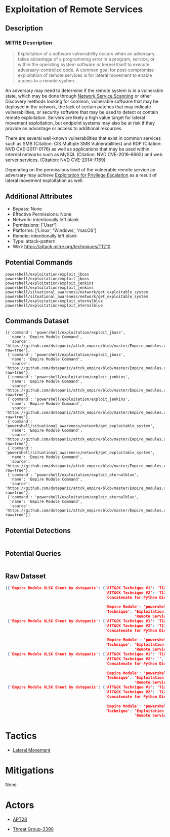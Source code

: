 
# Exploitation of Remote Services

## Description

### MITRE Description

> Exploitation of a software vulnerability occurs when an adversary takes advantage of a programming error in a program, service, or within the operating system software or kernel itself to execute adversary-controlled code. A common goal for post-compromise exploitation of remote services is for lateral movement to enable access to a remote system.

An adversary may need to determine if the remote system is in a vulnerable state, which may be done through [Network Service Scanning](https://attack.mitre.org/techniques/T1046) or other Discovery methods looking for common, vulnerable software that may be deployed in the network, the lack of certain patches that may indicate vulnerabilities,  or security software that may be used to detect or contain remote exploitation. Servers are likely a high value target for lateral movement exploitation, but endpoint systems may also be at risk if they provide an advantage or access to additional resources.

There are several well-known vulnerabilities that exist in common services such as SMB (Citation: CIS Multiple SMB Vulnerabilities) and RDP (Citation: NVD CVE-2017-0176) as well as applications that may be used within internal networks such as MySQL (Citation: NVD CVE-2016-6662) and web server services. (Citation: NVD CVE-2014-7169)

Depending on the permissions level of the vulnerable remote service an adversary may achieve [Exploitation for Privilege Escalation](https://attack.mitre.org/techniques/T1068) as a result of lateral movement exploitation as well.

## Additional Attributes

* Bypass: None
* Effective Permissions: None
* Network: intentionally left blank
* Permissions: ['User']
* Platforms: ['Linux', 'Windows', 'macOS']
* Remote: intentionally left blank
* Type: attack-pattern
* Wiki: https://attack.mitre.org/techniques/T1210

## Potential Commands

```
powershell/exploitation/exploit_jboss
powershell/exploitation/exploit_jboss
powershell/exploitation/exploit_jenkins
powershell/exploitation/exploit_jenkins
powershell/situational_awareness/network/get_exploitable_system
powershell/situational_awareness/network/get_exploitable_system
powershell/exploitation/exploit_eternalblue
powershell/exploitation/exploit_eternalblue
```

## Commands Dataset

```
[{'command': 'powershell/exploitation/exploit_jboss',
  'name': 'Empire Module Command',
  'source': 'https://github.com/dstepanic/attck_empire/blob/master/Empire_modules.xlsx?raw=true'},
 {'command': 'powershell/exploitation/exploit_jboss',
  'name': 'Empire Module Command',
  'source': 'https://github.com/dstepanic/attck_empire/blob/master/Empire_modules.xlsx?raw=true'},
 {'command': 'powershell/exploitation/exploit_jenkins',
  'name': 'Empire Module Command',
  'source': 'https://github.com/dstepanic/attck_empire/blob/master/Empire_modules.xlsx?raw=true'},
 {'command': 'powershell/exploitation/exploit_jenkins',
  'name': 'Empire Module Command',
  'source': 'https://github.com/dstepanic/attck_empire/blob/master/Empire_modules.xlsx?raw=true'},
 {'command': 'powershell/situational_awareness/network/get_exploitable_system',
  'name': 'Empire Module Command',
  'source': 'https://github.com/dstepanic/attck_empire/blob/master/Empire_modules.xlsx?raw=true'},
 {'command': 'powershell/situational_awareness/network/get_exploitable_system',
  'name': 'Empire Module Command',
  'source': 'https://github.com/dstepanic/attck_empire/blob/master/Empire_modules.xlsx?raw=true'},
 {'command': 'powershell/exploitation/exploit_eternalblue',
  'name': 'Empire Module Command',
  'source': 'https://github.com/dstepanic/attck_empire/blob/master/Empire_modules.xlsx?raw=true'},
 {'command': 'powershell/exploitation/exploit_eternalblue',
  'name': 'Empire Module Command',
  'source': 'https://github.com/dstepanic/attck_empire/blob/master/Empire_modules.xlsx?raw=true'}]
```

## Potential Detections

```json

```

## Potential Queries

```json

```

## Raw Dataset

```json
[{'Empire Module XLSX Sheet by dstepanic': {'ATT&CK Technique #1': 'T1210',
                                            'ATT&CK Technique #2': 'T1190',
                                            'Concatenate for Python Dictionary': '"powershell/exploitation/exploit_jboss":  '
                                                                                 '["T1210","T1190"],',
                                            'Empire Module': 'powershell/exploitation/exploit_jboss',
                                            'Technique': 'Exploitation of '
                                                         'Remote Services'}},
 {'Empire Module XLSX Sheet by dstepanic': {'ATT&CK Technique #1': 'T1210',
                                            'ATT&CK Technique #2': 'T1190',
                                            'Concatenate for Python Dictionary': '"powershell/exploitation/exploit_jenkins":  '
                                                                                 '["T1210","T1190"],',
                                            'Empire Module': 'powershell/exploitation/exploit_jenkins',
                                            'Technique': 'Exploitation of '
                                                         'Remote Services'}},
 {'Empire Module XLSX Sheet by dstepanic': {'ATT&CK Technique #1': 'T1210',
                                            'ATT&CK Technique #2': '',
                                            'Concatenate for Python Dictionary': '"powershell/situational_awareness/network/get_exploitable_system":  '
                                                                                 '["T1210"],',
                                            'Empire Module': 'powershell/situational_awareness/network/get_exploitable_system',
                                            'Technique': 'Exploitation of '
                                                         'Remote Services'}},
 {'Empire Module XLSX Sheet by dstepanic': {'ATT&CK Technique #1': 'T1210',
                                            'ATT&CK Technique #2': 'T1212',
                                            'Concatenate for Python Dictionary': '"powershell/exploitation/exploit_eternalblue":  '
                                                                                 '["T1210","T1212"],',
                                            'Empire Module': 'powershell/exploitation/exploit_eternalblue',
                                            'Technique': 'Exploitation of '
                                                         'Remote Services'}}]
```

# Tactics


* [Lateral Movement](../tactics/Lateral-Movement.md)


# Mitigations

None

# Actors


* [APT28](../actors/APT28.md)

* [Threat Group-3390](../actors/Threat-Group-3390.md)
    
